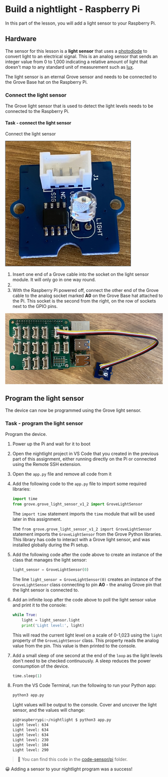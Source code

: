 # Build a nightlight - Raspberry Pi

In this part of the lesson, you will add a light sensor to your Raspberry Pi.

## Hardware

The sensor for this lesson is a **light sensor** that uses a [photodiode](https://wikipedia.org/wiki/Photodiode) to convert light to an electrical signal. This is an analog sensor that sends an integer value from 0 to 1,000 indicating a relative amount of light that doesn't map to any standard unit of measurement such as [lux](https://wikipedia.org/wiki/Lux).

The light sensor is an eternal Grove sensor and needs to be connected to the Grove Base hat on the Raspberry Pi.

### Connect the light sensor

The Grove light sensor that is used to detect the light levels needs to be connected to the Raspberry Pi.

#### Task - connect the light sensor

Connect the light sensor

![A grove light sensor](../../../images/grove-light-sensor.png)

1. Insert one end of a Grove cable into the socket on the light sensor module. It will only go in one way round.
1. 
1. With the Raspberry Pi powered off, connect the other end of the Grove cable to the analog socket marked **A0** on the Grove Base hat attached to the Pi. This socket is the second from the right, on the row of sockets next to the GPIO pins.

![The grove light sensor connected to socket A0](../../../images/pi-light-sensor.png)

## Program the light sensor

The device can now be programmed using the Grove light sensor.

### Task - program the light sensor

Program the device.

1. Power up the Pi and wait for it to boot

1. Open the nightlight project in VS Code that you created in the previous part of this assignment, either running directly on the Pi or connected using the Remote SSH extension.

1. Open the `app.py` file and remove all code from it

1. Add the following code to the `app.py` file to import some required libraries:

    ```python
    import time
    from grove.grove_light_sensor_v1_2 import GroveLightSensor
    ```

    The `import time` statement imports the `time` module that will be used later in this assignment.

    The `from grove.grove_light_sensor_v1_2 import GroveLightSensor` statement imports the `GroveLightSensor` from the Grove Python libraries. This library has code to interact with a Grove light sensor, and was installed globally during the Pi setup.

1. Add the following code after the code above to create an instance of the class that manages the light sensor:

    ```python
    light_sensor = GroveLightSensor(0)
    ```

    The line `light_sensor = GroveLightSensor(0)` creates an instance of the `GroveLightSensor` class connecting to pin **A0** - the analog Grove pin that the light sensor is connected to.

1. Add an infinite loop after the code above to poll the light sensor value and print it to the console:

    ```python
    while True:
        light = light_sensor.light
        print('Light level:', light)
    ```

    This will read the current light level on a scale of 0-1,023 using the `light` property of the `GroveLightSensor` class. This property reads the analog value from the pin. This value is then printed to the console.

1. Add a small sleep of one second at the end of the `loop` as the light levels don't need to be checked continuously. A sleep reduces the power consumption of the device.

    ```python
    time.sleep(1)
    ```

1. From the VS Code Terminal, run the following to run your Python app:

    ```sh
    python3 app.py
    ```

    Light values will be output to the console. Cover and uncover the light sensor, and the values will change:

    ```output
    pi@raspberrypi:~/nightlight $ python3 app.py 
    Light level: 634
    Light level: 634
    Light level: 634
    Light level: 230
    Light level: 104
    Light level: 290
    ```

> 💁 You can find this code in the [code-sensor/pi](code-sensor/pi) folder.

😀 Adding a sensor to your nightlight program was a success!
